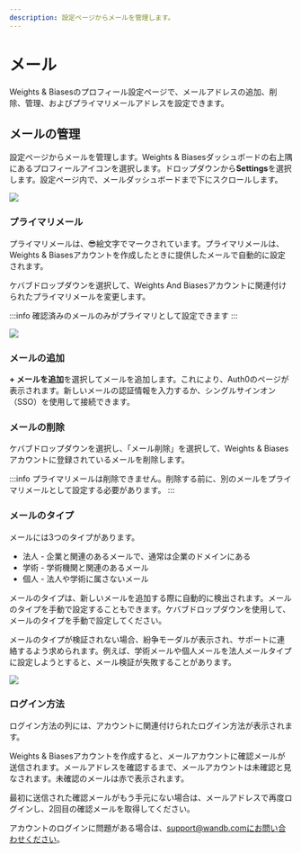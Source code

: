 ```yaml
---
description: 設定ページからメールを管理します。
---
```


# メール

Weights & Biasesのプロフィール設定ページで、メールアドレスの追加、削除、管理、およびプライマリメールアドレスを設定できます。

## メールの管理

設定ページからメールを管理します。Weights & Biasesダッシュボードの右上隅にあるプロフィールアイコンを選択します。ドロップダウンから**Settings**を選択します。設定ページ内で、メールダッシュボードまで下にスクロールします。

![](/images/app_ui/manage_emails.png)

### プライマリメール

プライマリメールは、😎絵文字でマークされています。プライマリメールは、Weights & Biasesアカウントを作成したときに提供したメールで自動的に設定されます。

ケバブドロップダウンを選択して、Weights And Biasesアカウントに関連付けられたプライマリメールを変更します。

:::info
確認済みのメールのみがプライマリとして設定できます
:::

![](/images/app_ui/primary_email.png)

### メールの追加

**+ メールを追加**を選択してメールを追加します。これにより、Auth0のページが表示されます。新しいメールの認証情報を入力するか、シングルサインオン（SSO）を使用して接続できます。
### メールの削除

ケバブドロップダウンを選択し、「メール削除」を選択して、Weights & Biasesアカウントに登録されているメールを削除します。

:::info
プライマリメールは削除できません。削除する前に、別のメールをプライマリメールとして設定する必要があります。
:::

### メールのタイプ

メールには3つのタイプがあります。

* 法人 - 企業と関連のあるメールで、通常は企業のドメインにある
* 学術 - 学術機関と関連のあるメール
* 個人 - 法人や学術に属さないメール

メールのタイプは、新しいメールを追加する際に自動的に検出されます。メールのタイプを手動で設定することもできます。ケバブドロップダウンを使用して、メールのタイプを手動で設定してください。

メールのタイプが検証されない場合、紛争モーダルが表示され、サポートに連絡するよう求められます。例えば、学術メールや個人メールを法人メールタイプに設定しようとすると、メール検証が失敗することがあります。

![](/images/app_ui/email_types.png)

### ログイン方法

ログイン方法の列には、アカウントに関連付けられたログイン方法が表示されます。

Weights & Biasesアカウントを作成すると、メールアカウントに確認メールが送信されます。メールアドレスを確認するまで、メールアカウントは未確認と見なされます。未確認のメールは赤で表示されます。

最初に送信された確認メールがもう手元にない場合は、メールアドレスで再度ログインし、2回目の確認メールを取得してください。

アカウントのログインに問題がある場合は、support@wandb.comにお問い合わせください。